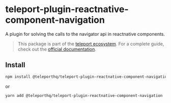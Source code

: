 # teleport-plugin-reactnative-component-navigation

A plugin for solving the calls to the navigator api in reactnative components.

> This package is part of the [teleport ecosystem](https://github.com/teleporthq/teleport-code-generators). For a complete guide, check out the [official documentation](https://docs.teleporthq.io/).

## Install
```bash
npm install @teleporthq/teleport-plugin-reactnative-component-navigation
```
or
```bash
yarn add @teleporthq/teleport-plugin-reactnative-component-navigation
```
